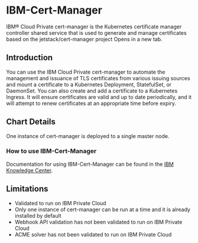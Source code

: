 # IBM-Cert-Manager
IBM® Cloud Private cert-manager is the Kubernetes certificate manager controller shared service that is used to generate and manage certificates based on the jetstack/cert-manager project Opens in a new tab.

## Introduction
You can use the IBM Cloud Private cert-manager to automate the management and issuance of TLS certificates from various issuing sources and mount a certificate to a Kubernetes Deployment, StatefulSet, or DaemonSet. You can also create and add a certificate to a Kubernetes Ingress. It will ensure certificates are valid and up to date periodically, and it will attempt to renew certificates at an appropriate time before expiry.

## Chart Details
One instance of cert-manager is deployed to a single master node.

### How to use IBM-Cert-Manager
Documentation for using IBM-Cert-Manager can be found in the [IBM Knowledge Center](https://www.ibm.com/support/knowledgecenter/en/SSBS6K_3.1.0/manage_applications/create_cert.html).

## Limitations
* Validated to run on IBM Private Cloud
* Only one instance of cert-manager can be run at a time and it is already installed by default
* Webhook API validation has not been validated to run on IBM Private Cloud
* ACME solver has not been validated to run on IBM Private Cloud
